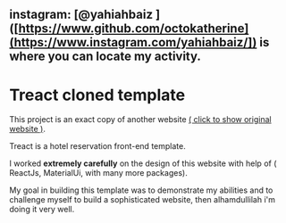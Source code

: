 ## instagram: [@yahiahbaiz ]([https://www.github.com/octokatherine](https://www.instagram.com/yahiahbaiz/]) is where you can locate my activity.

# Treact cloned template

This project is an exact copy of another website [( click to show original website )](https://www.github.com/octokatherine).

Treact is a hotel reservation front-end template.

I worked **extremely carefully** on the design of this website with  help of ( ReactJs, MaterialUi, with many more packages).

My goal in building this template was to demonstrate my abilities and to challenge myself to build a sophisticated website, then alhamdullilah i'm doing it very well.
